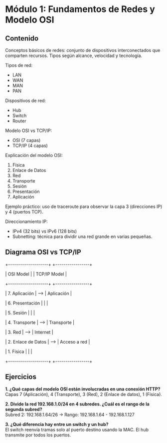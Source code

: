 # Módulo 1: Fundamentos de Redes y Modelo OSI

## Contenido

Conceptos básicos de redes: conjunto de dispositivos interconectados que comparten recursos. Tipos según alcance, velocidad y tecnología.

Tipos de red:
- LAN
- WAN
- MAN
- PAN

Dispositivos de red:
- Hub
- Switch
- Router

Modelo OSI vs TCP/IP:
- OSI (7 capas)
- TCP/IP (4 capas)

Explicación del modelo OSI:

1. Física  
2. Enlace de Datos  
3. Red  
4. Transporte  
5. Sesión  
6. Presentación  
7. Aplicación

Ejemplo práctico: uso de traceroute para observar la capa 3 (direcciones IP) y 4 (puertos TCP).

Direccionamiento IP:
- IPv4 (32 bits) vs IPv6 (128 bits)
- Subnetting: técnica para dividir una red grande en varias pequeñas.

## Diagrama OSI vs TCP/IP

+--------------------+ +-----------------+

| OSI Model | | TCP/IP Model |

+--------------------+ +-----------------+

| 7. Aplicación | --> | Aplicación |

| 6. Presentación | | |

| 5. Sesión | | |

| 4. Transporte | --> | Transporte |

| 3. Red | --> | Internet |

| 2. Enlace de Datos | --> | Acceso a red |

| 1. Física | | |

+--------------------+ +-----------------+

## Ejercicios

**1. ¿Qué capas del modelo OSI están involucradas en una conexión HTTP?**  
<solucion>Capas 7 (Aplicación), 4 (Transporte), 3 (Red), 2 (Enlace de datos), 1 (Física).</solucion>

**2. Divide la red 192.168.1.0/24 en 4 subredes. ¿Cuál es el rango de la segunda subred?**  
<solucion>Subred 2: 192.168.1.64/26 → Rango: 192.168.1.64 - 192.168.1.127</solucion>

**3. ¿Qué diferencia hay entre un switch y un hub?**  
<solucion>El switch reenvía tramas solo al puerto destino usando la MAC. El hub transmite por todos los puertos.</solucion>
